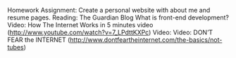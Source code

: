 Homework
Assignment: Create a personal website with about me and resume pages.
Reading: The Guardian Blog What is front-end development?
Video: How The Internet Works in 5 minutes video (http://www.youtube.com/watch?v=7_LPdttKXPc)
Video: Video: DON’T FEAR the INTERNET (http://www.dontfeartheinternet.com/the-basics/not-tubes)